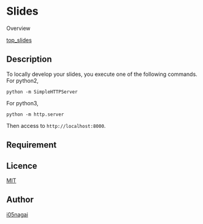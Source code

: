 Slides
====

Overview

[top_slides](http://i05nagai.github.io/slides_remark/)

## Description

To locally develop your slides, you execute one of the following commands.
For python2,

```
python -m SimpleHTTPServer
```

For python3,

```
python -m http.server
```

Then access to `http://localhost:8000`.

## Requirement

## Licence

[MIT](https://opensource.org/licenses/MIT)

## Author

[i05nagai](https://github.com/i05nagai)

